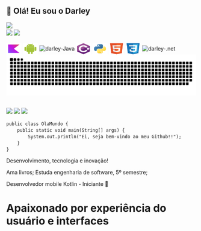 ## 👋 Olá! Eu sou o Darley
<div>

<img height="200em" src="https://crehana-blog.imgix.net/media/filer_public/a2/a2/a2a2c4fb-5537-4805-8979-3db6b130aea1/que-es-kotlin.jpg?auto=format&q=45&w=1920&h=auto&fit=crop"/>
<br>
<img height="180em" src="https://github-readme-stats.vercel.app/api?username=darleyleal98&show_icons=true&theme=github_dark"/>
<img height="180em" src="https://github-readme-stats.vercel.app/api/top-langs/?username=darleyleal98&layout=compact&langs_count=16&theme=github_dark"/>

</div>

<div style="display: inline_block"><br>
  <img align="center" alt="darley-kotlin" height="30" width="40" src="https://raw.githubusercontent.com/devicons/devicon/master/icons/kotlin/kotlin-original.svg">
  <img align="center" alt="darley-android" height="30" width="40" src="https://raw.githubusercontent.com/devicons/devicon/master/icons/android/android-original.svg">
  <img align="center" alt="darley-Java" height="30" width="40" src="https://cdn.jsdelivr.net/gh/devicons/devicon/icons/java/java-original.svg" />  
  <img align="center" alt="darley-Csharp" height="30" width="40" src="https://raw.githubusercontent.com/devicons/devicon/master/icons/csharp/csharp-original.svg">
  <img align="center" alt="darley-Python" height="30" width="40" src="https://raw.githubusercontent.com/devicons/devicon/master/icons/python/python-original.svg">
  <img align="center" alt="darley-HTML" height="30" width="40" src="https://raw.githubusercontent.com/devicons/devicon/master/icons/html5/html5-original.svg">
  <img align="center" alt="darley-CSS" height="30" width="40" src="https://raw.githubusercontent.com/devicons/devicon/master/icons/css3/css3-original.svg">
   <img align="center" alt="darley-.net" height="30" width="40" 
<img src="https://cdn.jsdelivr.net/gh/devicons/devicon/icons/dot-net/dot-net-plain-wordmark.svg" />

  <picture>
  <source
    media="(prefers-color-scheme: dark)"
    srcset="https://raw.githubusercontent.com/platane/snk/output/github-contribution-grid-snake-dark.svg"
  />
  <source
    media="(prefers-color-scheme: light)"
    srcset="https://raw.githubusercontent.com/platane/snk/output/github-contribution-grid-snake.svg"
  />
  <img
    alt="github contribution grid snake animation"
    src="https://raw.githubusercontent.com/platane/snk/output/github-contribution-grid-snake.svg"
  />
</picture>

</div>
  
  ##
 
<div> 
  <a href="https://instagram.com/darleyleal_" target="_blank"><img src="https://img.shields.io/badge/-Instagram-%23E4405F?style=for-the-badge&logo=instagram&logoColor=white" target="_blank"></a> 
  <a href = "mailto:darleyleal98@gmail.com"><img src="https://img.shields.io/badge/-Gmail-%23333?style=for-the-badge&logo=gmail&logoColor=white" target="_blank"></a>
  <a href="https://www.linkedin.com/in/darleyleal" target="_blank"><img src="https://img.shields.io/badge/-LinkedIn-%230077B5?style=for-the-badge&logo=linkedin&logoColor=white" target="_blank"></a> 
  
</div>


<p>
  <code>public class OlaMundo {
    public static void main(String[] args) {
        System.out.println("Ei, seja bem-vindo ao meu Github!!");
    }
}</code>

Desenvolvimento, tecnologia e inovação!

Ama livros;
Estuda engenharia de software, 5º semestre;

Desenvolvedor mobile Kotlin - Iniciante 🚀
# Apaixonado por experiência do usuário e interfaces

